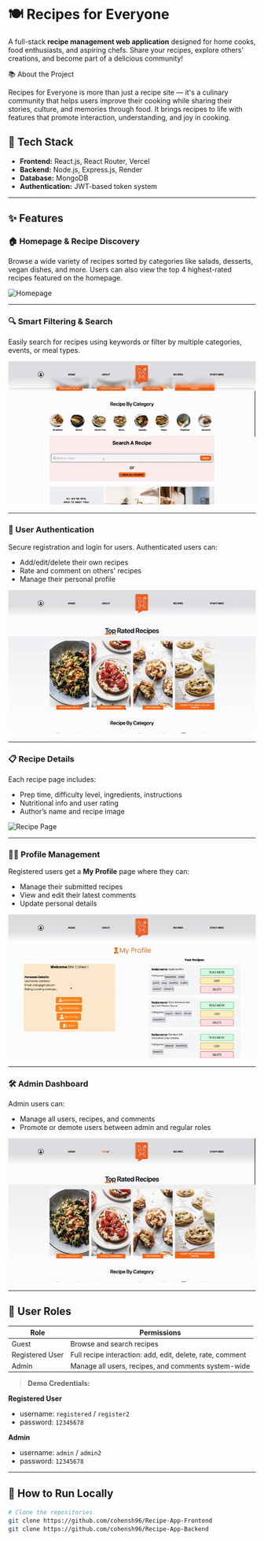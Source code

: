 # 🍽️ Recipes for Everyone

A full-stack **recipe management web application** designed for home cooks, food enthusiasts, and aspiring chefs. Share your recipes, explore others' creations, and become part of a delicious community!

📚 About the Project

Recipes for Everyone is more than just a recipe site — it's a culinary community that helps users improve their cooking while sharing their stories, culture, and memories through food. It brings recipes to life with features that promote interaction, understanding, and joy in cooking.

## 🚀 Tech Stack

- **Frontend:** React.js, React Router, Vercel
- **Backend:** Node.js, Express.js, Render
- **Database:** MongoDB
- **Authentication:** JWT-based token system

---

## ✨ Features

### 🏠 Homepage & Recipe Discovery

Browse a wide variety of recipes sorted by categories like salads, desserts, vegan dishes, and more. Users can also view the top 4 highest-rated recipes featured on the homepage.

![Homepage](gifs/HomePage.gif)

---

### 🔍 Smart Filtering & Search

Easily search for recipes using keywords or filter by multiple categories, events, or meal types.

![Search and Filter](gifs/SearchRecipe.gif)

---

### 🔐 User Authentication

Secure registration and login for users. Authenticated users can:
- Add/edit/delete their own recipes
- Rate and comment on others' recipes
- Manage their personal profile

![Login and Register](gifs/LoginAdminPage.gif)

---

### 📋 Recipe Details

Each recipe page includes:
- Prep time, difficulty level, ingredients, instructions
- Nutritional info and user rating
- Author’s name and recipe image

![Recipe Page](gifs/RecipePage.gif)

---

### 🧑‍🍳 Profile Management

Registered users get a **My Profile** page where they can:
- Manage their submitted recipes
- View and edit their latest comments
- Update personal details

![Profile Management](gifs/CreateRecipePage.gif)

---

### 🛠️ Admin Dashboard

Admin users can:
- Manage all users, recipes, and comments
- Promote or demote users between admin and regular roles

![Admin Features](gifs/AboutUsPage.gif)

---

## 👥 User Roles

| Role           | Permissions |
|----------------|-------------|
| Guest          | Browse and search recipes |
| Registered User| Full recipe interaction: add, edit, delete, rate, comment |
| Admin          | Manage all users, recipes, and comments system-wide |

> **Demo Credentials:**

**Registered User**
- username: `registered` / `register2`
- password: `12345678`

**Admin**
- username: `admin` / `admin2`
- password: `12345678`

---

## 🧪 How to Run Locally

```bash
# Clone the repositories
git clone https://github.com/cohensh96/Recipe-App-Frontend
git clone https://github.com/cohensh96/Recipe-App-Backend


